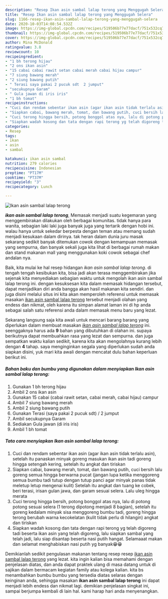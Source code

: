 ```yaml
---
description: "Resep Ikan asin sambal lalap terong yang Menggugah Selera"
title: "Resep Ikan asin sambal lalap terong yang Menggugah Selera"
slug: 1166-resep-ikan-asin-sambal-lalap-terong-yang-menggugah-selera
date: 2020-10-03T14:08:54.532Z
image: https://img-global.cpcdn.com/recipes/519506b77e77dacf/751x532cq70/ikan-asin-sambal-lalap-terong-foto-resep-utama.jpg
thumbnail: https://img-global.cpcdn.com/recipes/519506b77e77dacf/751x532cq70/ikan-asin-sambal-lalap-terong-foto-resep-utama.jpg
cover: https://img-global.cpcdn.com/recipes/519506b77e77dacf/751x532cq70/ikan-asin-sambal-lalap-terong-foto-resep-utama.jpg
author: Mina McDonald
ratingvalue: 3.8
reviewcount: 10
recipeingredient:
- "1 bh terong hijau"
- "2 ons ikan asin"
- "15 cabai cabai rawit setan cabai merah cabai hijau campur"
- "7 siung bawang merah"
- "2 siung bawang putih"
- " Terasi saya pakai 2 pucuk sdt  2 jumput"
- "secukupnya Garam"
- " Gula jawan di iris iris"
- "1 bh tomat"
recipeinstructions:
- "Cuci dan rendam sebentar ikan asin (agar ikan asin tidak terlalu asin), setelah itu panaskan minyak goreng masukan ikan asin tadi goreng hingga setengah kering, setelah itu angkat dan tiriskan"
- "Siapkan cabai, bawang merah, tomat, dan bawang putih, cuci bersih lalu goreng semua hingga berwarna pucat (jangan lupa ketika menggoreng semua bumbu tadi tutup dengan tutup panci agar minyak panas tidak meletup letup mengenai kulit) Setelah itu angkat dan tuang ke cobek, beri terasi, irisan gulan jawa, dan garam sesuai selera. Lalu uleg hingga merata"
- "Cuci terong hingga bersih, potong bonggol atas nya, lalu di potong potong sesuai selera (1 terong dipotong menjadi 8 bagian), setelah itu goreng kedalam minyak sisa menggoreng bumbu tadi, goreng hingga terong berubah warna kecokelatan (kulit tidak perlu di hilangin) angkat dan tiriskan"
- "Siapkan wadah kosong dan tata dengan rapi terong yg telah digoreng tadi beserta ikan asin yang telah digoreng, lalu siapkan sambal yang telah jadi, lalu siap disantap beserta nasi putih hangat. Selamaaat makan dan selamat menghabiskan nasi putih yg banyak😁😁"
categories:
- Resep
tags:
- ikan
- asin
- sambal

katakunci: ikan asin sambal 
nutrition: 279 calories
recipecuisine: Indonesian
preptime: "PT17M"
cooktime: "PT37M"
recipeyield: "3"
recipecategory: Lunch

---
```



![Ikan asin sambal lalap terong](https://img-global.cpcdn.com/recipes/519506b77e77dacf/751x532cq70/ikan-asin-sambal-lalap-terong-foto-resep-utama.jpg)

<b><i>ikan asin sambal lalap terong</i></b>, Memasak menjadi suatu kegemaran yang menggembirakan dilakukan oleh berbagai komunitas. tidak hanya para wanita, sebagian laki laki juga banyak juga yang tertarik dengan hobi ini. walau hanya untuk sekedar berpesta dengan teman atau memang sudah menjadi kesukaan dalam dirinya. tak heran dalam dunia juru masak sekarang sedikit banyak ditemukan cowok dengan kemampuan memasak yang sempurna, dan banyak sekali juga kita lihat di berbagai rumah makan dan stand makanan mall yang menggunakan koki cowok sebagai chef andalan nya.



Baik, kita mulai ke hal resep hidangan <i>ikan asin sambal lalap terong</i>. di tengah tengah kesibukan kita, bisa jadi akan terasa menggembirakan jika sejenak kita menyediakan sebagian waktu untuk mengolah ikan asin sambal lalap terong ini. dengan kesuksesan kita dalam memasak hidangan tersebut, dapat menjadikan diri anda bangga akan hasil makanan kita sendiri. dan juga disini melalui situs ini kita akan memperoleh referensi untuk memasak masakan <u>ikan asin sambal lalap terong</u> tersebut menjadi olahan yang endess dan nikmat, oleh karena itu simpan alamat laman ini di hp anda sebagai salah satu referensi anda dalam memasak menu baru yang lezat.


Sekarang langsung saja kita awali untuk mencari barang barang yang diperlukan dalam membuat masakan <u><i>ikan asin sambal lalap terong</i></u> ini. seenggaknya harus ada <b>9</b> bahan yang dibutuhkan di olahan ini. supaya berikutnya dapat membuahkan rasa yang lezat dan sempurna. dan juga sempatkan waktu kalian sedikit, karena kita akan mengolahnya kurang lebih dengan <b>4</b> tahap. saya menginginkan segala yang diperlukan sudah anda siapkan disini, yuk mari kita awali dengan mencatat dulu bahan keperluan berikut ini.

<!--inarticleads1-->

##### Bahan baku dan bumbu yang digunakan dalam menyiapkan Ikan asin sambal lalap terong:

1. Gunakan 1 bh terong hijau
1. Ambil 2 ons ikan asin
1. Gunakan 15 cabai (cabai rawit setan, cabai merah, cabai hijau) campur
1. Ambil 7 siung bawang merah
1. Ambil 2 siung bawang putih
1. Gunakan  Terasi (saya pakai 2 pucuk sdt) / 2 jumput
1. Ambil secukupnya Garam
1. Sediakan  Gula jawan (di iris iris)
1. Ambil 1 bh tomat




<!--inarticleads2-->

##### Tata cara menyiapkan Ikan asin sambal lalap terong:

1. Cuci dan rendam sebentar ikan asin (agar ikan asin tidak terlalu asin), setelah itu panaskan minyak goreng masukan ikan asin tadi goreng hingga setengah kering, setelah itu angkat dan tiriskan
1. Siapkan cabai, bawang merah, tomat, dan bawang putih, cuci bersih lalu goreng semua hingga berwarna pucat (jangan lupa ketika menggoreng semua bumbu tadi tutup dengan tutup panci agar minyak panas tidak meletup letup mengenai kulit) Setelah itu angkat dan tuang ke cobek, beri terasi, irisan gulan jawa, dan garam sesuai selera. Lalu uleg hingga merata
1. Cuci terong hingga bersih, potong bonggol atas nya, lalu di potong potong sesuai selera (1 terong dipotong menjadi 8 bagian), setelah itu goreng kedalam minyak sisa menggoreng bumbu tadi, goreng hingga terong berubah warna kecokelatan (kulit tidak perlu di hilangin) angkat dan tiriskan
1. Siapkan wadah kosong dan tata dengan rapi terong yg telah digoreng tadi beserta ikan asin yang telah digoreng, lalu siapkan sambal yang telah jadi, lalu siap disantap beserta nasi putih hangat. Selamaaat makan dan selamat menghabiskan nasi putih yg banyak😁😁




Demikianlah sedikit pengulasan makanan tentang resep resep <u>ikan asin sambal lalap terong</u> yang lezat. kita ingin kalian bisa memahami dengan penjelasan diatas, dan anda dapat praktek ulang di masa datang untuk di sajikan dalam bermacam kegiatan family atau kolega kalian. kita bs menambahkan bumbu bumbu yang tersedia diatas selaras dengan keinginan anda, sehingga masakan <b>ikan asin sambal lalap terong</b> ini dapat menjadi lebih endess dan nikmat lagi. demikian penjelasan singkat ini, sampai berjumpa kembali di lain hal. kami harap hari anda menyenangkan.

